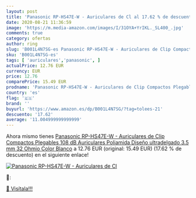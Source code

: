 ```yaml
---
layout: post
title: 'Panasonic RP-HS47E-W - Auriculares de Cl al 17.62 % de descuento'
date: 2020-08-21 11:36:59
image: 'https://m.media-amazon.com/images/I/31OYA+YrIKL._SL400_.jpg'
comments: true
category: ofertas
author: ring
slug: 'B001L4N7SG-es Panasonic RP-HS47E-W - Auriculares de Clip Compactos...'
sku: 'B001L4N7SG-es'
tags: [ 'auriculares','panasonic', ]
actualPrice: 12.76 EUR
currency: EUR
price: 12.76
comparePrice: 15.49 EUR
prodname: 'Panasonic RP-HS47E-W - Auriculares de Clip Compactos Plegables  108 dB  Auriculares Poliamida  Diseño ultradelgado  3.5 mm  32 Ohmio   Color Blanco'
country: 'es'
flag: '🇪🇸'
brand: ''
buyurl: 'https://www.amazon.es/dp/B001L4N7SG/?tag=tolees-21'
descuento: '17.62'
average: '11.004999999999999'
---
```


Ahora mismo tienes [Panasonic RP-HS47E-W - Auriculares de Clip Compactos Plegables  108 dB  Auriculares Poliamida  Diseño ultradelgado  3.5 mm  32 Ohmio   Color Blanco](https://www.amazon.es/dp/B001L4N7SG/?tag=tolees-21) a 12.76 EUR (original: 15.49 EUR) (17.62 %  de descuento) en el siguiente enlace!

[![Panasonic RP-HS47E-W - Auriculares de Cl](https://m.media-amazon.com/images/I/31OYA+YrIKL._SL400_.jpg)](https://www.amazon.es/dp/B001L4N7SG/?tag=tolees-21)

🔎:


[🛒 Visítala!!!](https://www.amazon.es/dp/B001L4N7SG/?tag=tolees-21)
